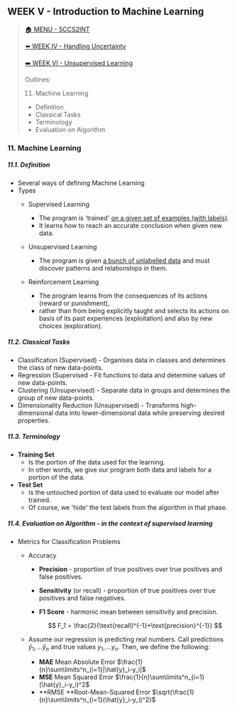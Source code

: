 ## WEEK V - Introduction to Machine Learning

>[🏠 MENU - 5CCS2INT](year2/5ccs2int.md)
>
>[⬅️ WEEK IV - Handling Uncertainty](year2/5ccs2int/w4.md)
>
>[➡️ WEEK VI - Unsupervised Learning](year2/5ccs2int/w6.md)
>
>Outlines:
>
>11. Machine Learning
>    - Definition
>    - Classical Tasks
>    - Terminology
>    - Evaluation on Algorithm

### 11. Machine Learning

##### 11.1. Definition

- Several ways of defining Machine Learning
- Types
  - Supervised Learning
    - The program is 'trained' <u>on a given set of examples (with labels)</u>. 
    - It learns how to reach an accurate conclusion when given new data.

  - Unsupervised Learning
    - The program is given <u>a bunch of unlabelled data</u> and must discover patterns and relationships in them.

  - Reinforcement Learning
    - The program learns from the consequences of its actions (reward or punishment), 
    - rather than from being explicitly taught and selects its actions on basis of its past experiences (exploitation) and also by new choices (exploration).


##### 11.2. Classical Tasks

- Classification (Supervised) - Organises data in classes and determines the class of new data-points.
- Regression (Supervised - Fit functions to data and determine values of new data-points. 
- Clustering (Unsupervised) - Separate data in groups and determines the group of new data-points.
- Dimensionality Reduction (Unsupervised) - Transforms high-dimensional data into lower-dimensional data while preserving desired properties.

##### 11.3. Terminology

- **Training Set**
  - Is the portion of the data used for the learning. 
  - In other words, we give our program both data and labels for a portion of the data.
- **Test Set**
  - Is the untouched portion of data used to evaluate our model after trained. 
  - Of course, we 'hide' the test labels from the algorithm in that phase.

##### 11.4. Evaluation on Algorithm - in the context of *supervised learning*

- Metrics for Classification Problems

  - Accuracy

    - **Precision** - proportion of true positives over true positives and false positives. 

    - **Sensitivity** (or recall) - proportion of true positives over true positives and false negatives.

    - **F1 Score** - harmonic mean between sensitivity and precision. 

      $$
      F_1 = \frac{2}{\text{recall}^{-1}+\text{precision}^{-1}}
      $$

  - Assume our regression is predicting real numbers. Call predictions $\hat{y}_1,...\hat{y}_n$ and true values $y_1,...y_n$​. Then, we define the following:
  
    - **MAE** Mean Absolute Error $\frac{1}{n}\sum\limits^n_{i=1}|\hat{y}_i-y_i|$
    - **MSE** Mean Squared Error $\frac{1}{n}\sum\limits^n_{i=1}(\hat{y}_i-y_i)^2$
    - **RMSE **Root-Mean-Squared Error $\sqrt{\frac{1}{n}\sum\limits^n_{i=1}(\hat{y}_i-y_i)^2}$

    
  
    
